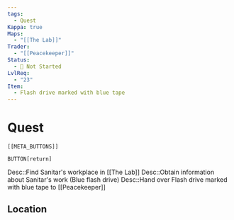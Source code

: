```yaml
---
tags:
  - Quest
Kappa: true
Maps:
  - "[[The Lab]]"
Trader:
  - "[[Peacekeeper]]"
Status:
  - 🛑 Not Started
LvlReq:
  - "23"
Item:
  - Flash drive marked with blue tape
---
```

# Quest

```meta-bind-embed
[[META_BUTTONS]]
```
`BUTTON[return]` 

Desc::Find Sanitar's workplace in [[The Lab]]
Desc::Obtain information about Sanitar's work (Blue flash drive)
Desc::Hand over Flash drive marked with blue tape to [[Peacekeeper]]
## Location

